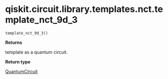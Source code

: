 <span id="qiskit-circuit-library-templates-nct-template-nct-9d-3" />

# qiskit.circuit.library.templates.nct.template\_nct\_9d\_3

<span id="undefined" />

`template_nct_9d_3()`

**Returns**

template as a quantum circuit.

**Return type**

[QuantumCircuit](qiskit.circuit.QuantumCircuit#qiskit.circuit.QuantumCircuit "qiskit.circuit.QuantumCircuit")
